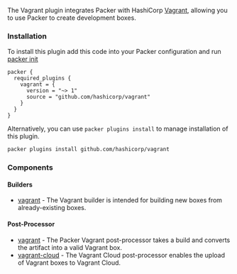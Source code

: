 
The Vagrant plugin integrates Packer with HashiCorp [Vagrant](https://www.vagrantup.com/), allowing you to use Packer to create development boxes.

### Installation
To install this plugin add this code into your Packer configuration and run [packer init](/packer/docs/commands/init)

```hcl
packer {
  required_plugins {
    vagrant = {
      version = "~> 1"
      source = "github.com/hashicorp/vagrant"
    }
  }
}
```

Alternatively, you can use `packer plugins install` to manage installation of this plugin.

```sh
packer plugins install github.com/hashicorp/vagrant
```

### Components

#### Builders
- [vagrant](/packer/integrations/hashicorp/vagrant/latest/components/builder/vagrant) - The Vagrant builder is intended for building new boxes from already-existing boxes.

#### Post-Processor
- [vagrant](/packer/integrations/hashicorp/vagrant/latest/components/post-processor/vagrant) - The Packer Vagrant post-processor takes a build and converts the artifact into a valid Vagrant box.
- [vagrant-cloud](/packer/integrations/hashicorp/vagrant/latest/components/post-processor/vagrant-cloud) - The Vagrant Cloud post-processor enables the upload of Vagrant boxes to Vagrant Cloud.
